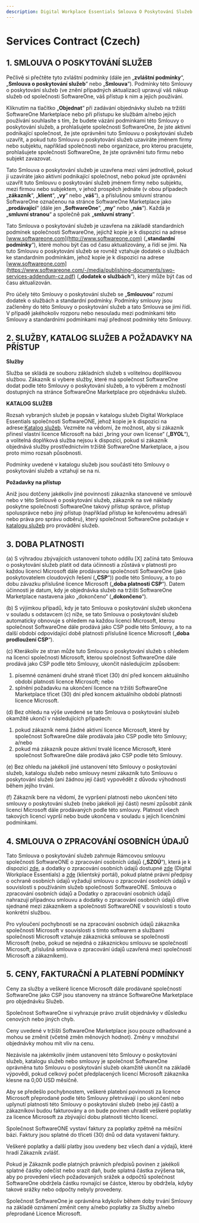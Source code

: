 ```yaml
---
description: Digital Workplace Essentials Smlouva O Poskytování Služeb
---
```


# Services Contract (Czech)

## 1. SMLOUVA O POSKYTOVÁNÍ SLUŽEB

Pečlivě si přečtěte tyto zvláštní podmínky (dále jen „**zvláštní podmínky**“, „**Smlouva o poskytování služeb**“ nebo „**Smlouva**“). Podmínky této Smlouvy o poskytování služeb (ve znění případných aktualizací) upravují váš nákup služeb od společnosti SoftwareOne, váš přístup k nim a jejich používání.

Kliknutím na tlačítko „**Objednat**“ při zadávání objednávky služeb na tržišti SoftwareOne Marketplace nebo při přístupu ke službám a/nebo jejich používání souhlasíte s tím, že budete vázáni podmínkami této Smlouvy o poskytování služeb, a prohlašujete společnosti SoftwareOne, že jste aktivní podnikající společnost, že jste oprávněni tuto Smlouvu o poskytování služeb uzavřít, a pokud tuto Smlouvu o poskytování služeb uzavíráte jménem firmy nebo subjektu, například společnosti nebo organizace, pro kterou pracujete, prohlašujete společnosti SoftwareOne, že jste oprávněni tuto firmu nebo subjekt zavazovat.

Tato Smlouva o poskytování služeb je uzavřena mezi vámi jednotlivě, pokud ji uzavíráte jako aktivní podnikající společnost, nebo pokud jste oprávněni uzavřít tuto Smlouvu o poskytování služeb jménem firmy nebo subjektu, mezi firmou nebo subjektem, v jehož prospěch jednáte (v obou případech „**zákazník**“, „**klient**“, „**vy**“ nebo „**váš**“), a příslušnou smluvní stranou SoftwareOne označenou na stránce SoftwareOne Marketplace jako „**prodávající**“ (dále jen „**SoftwareOne**“, „**my**“ nebo „**nás**“). Každá je „**smluvní stranou**“ a společně pak „**smluvní strany**“.

Tato Smlouva o poskytování služeb je uzavřena na základě standardních podmínek společnosti SoftwareOne, jejichž kopie je k dispozici na adrese  [www.softwareone.com](http://www.softwareone.com) („**standardní podmínky**“), které mohou být čas od času aktualizovány, a řídí se jimi. Na tuto Smlouvu o poskytování služeb se rovněž vztahuje dodatek o službách ke standardním podmínkám, jehož kopie je k dispozici na adrese [www.softwareone.com](https://www.softwareone.com/-/media/publishing-documents/swo-services-addendum-cz.pdf) („**dodatek o službách**“), který může být čas od času aktualizován.

Pro účely této Smlouvy o poskytování služeb se „**Smlouvou**“ rozumí dodatek o službách a standardní podmínky. Podmínky smlouvy jsou začleněny do této Smlouvy o poskytování služeb a tato Smlouva se jimi řídí. V případě jakéhokoliv rozporu nebo nesouladu mezi podmínkami této Smlouvy a standardními podmínkami mají přednost podmínky této Smlouvy.

## 2. SLUŽBY, KATALOG SLUŽEB A POŽADAVKY NA PŘÍSTUP

**Služby**

Služba se skládá ze souboru základních služeb s volitelnou doplňkovou službou. Zákazník si vybere služby, které má společnost SoftwareOne dodat podle této Smlouvy o poskytování služeb, a to výběrem z možností dostupných na stránce SoftwareOne Marketplace pro objednávku služeb.

**KATALOG SLUŽEB**

Rozsah vybraných služeb je popsán v katalogu služeb Digital Workplace Essentials společnosti SoftwareONE, jehož kopie je k dispozici na adrese:[Katalog služeb](https://www.softwareone.com/-/media/publishing-documents/swo-digital-workplace-essentials-catalog-cz.pdf). Vezměte na vědomí, že možnost, aby si zákazník přinesl vlastní licence Microsoft na bázi „bring your own license“ („**BYOL**“), a volitelná doplňková služba nejsou k dispozici, pokud si zákazník objednává služby prostřednictvím tržiště SoftwareOne Marketplace, a jsou proto mimo rozsah působnosti.

Podmínky uvedené v katalogu služeb jsou součástí této Smlouvy o poskytování služeb a vztahují se na ni.

**Požadavky na přístup**

&#x20;Aniž jsou dotčeny jakékoliv jiné povinnosti zákazníka stanovené ve smlouvě nebo v této Smlouvě o poskytování služeb, zákazník na své náklady poskytne společnosti SoftwareOne takový přístup správce, přístup spolusprávce nebo jiný přístup (například přístup ke kořenovému adresáři nebo práva pro správu odběru), který společnost SoftwareOne požaduje v [katalogu služeb](https://www.softwareone.com/-/media/publishing-documents/swo-digital-workplace-essentials-catalog-cz.pdf) pro provádění služeb. &#x20;

## 3. DOBA PLATNOSTI

(a) S výhradou zbývajících ustanovení tohoto oddílu \[X] začíná tato Smlouva o poskytování služeb platit od data účinnosti a zůstává v platnosti pro každou licenci Microsoft dále prodávanou společností SoftwareOne (jako poskytovatelem cloudových řešení („**CSP**“)) podle této Smlouvy, a to po dobu závazku příslušné licence Microsoft („**doba platnosti CSP**“). Datem účinnosti je datum, kdy je objednávka služeb na tržišti SoftwareOne Marketplace nastavena jako „dokončeno“ („**dokončeno**“).

(b) S výjimkou případů, kdy je tato Smlouva o poskytování služeb ukončena v souladu s odstavcem (c) níže, se tato Smlouva o poskytování služeb automaticky obnovuje s ohledem na každou licenci Microsoft, kterou společnost SoftwareOne dále prodává jako CSP podle této Smlouvy, a to na další období odpovídající době platnosti příslušné licence Microsoft („**doba prodloužení CSP**“).

(c) Kterákoliv ze stran může tuto Smlouvu o poskytování služeb s ohledem na licenci společnosti Microsoft, kterou společnost SoftwareOne dále prodává jako CSP podle této Smlouvy, ukončit následujícím způsobem:

1. písemné oznámení druhé straně třicet (30) dní před koncem aktuálního období platnosti licence Microsoft; nebo
2. splnění požadavku na ukončení licence na tržišti SoftwareOne Marketplace třicet (30) dní před koncem aktuálního období platnosti licence Microsoft.

(d) Bez ohledu na výše uvedené se tato Smlouva o poskytování služeb okamžitě ukončí v následujících případech:

1. pokud zákazník nemá žádné aktivní licence Microsoft, které by společnost SoftwareOne dále prodávala jako CSP podle této Smlouvy; a/nebo
2. pokud má zákazník pouze aktivní trvalé licence Microsoft, které společnost SoftwareOne dále prodává jako CSP podle této Smlouvy.

(e) Bez ohledu na jakékoli jiné ustanovení této Smlouvy o poskytování služeb, katalogu služeb nebo smlouvy nesmí zákazník tuto Smlouvu o poskytování služeb (ani žádnou její část) vypovědět z důvodu výhodnosti během jejího trvání.

(f) Zákazník bere na vědomí, že vypršení platnosti nebo ukončení této smlouvy o poskytování služeb (nebo jakékoli její části) nesmí způsobit zánik licencí Microsoft dále prodávaných podle této smlouvy. Platnost všech takových licencí vyprší nebo bude ukončena v souladu s jejich licenčními podmínkami.

## 4. SMLOUVA O ZPRACOVÁNÍ OSOBNÍCH ÚDAJŮ

Tato Smlouva o poskytování služeb zahrnuje Rámcovou smlouvu společnosti SoftwareONE o zpracování osobních údajů („**SZOÚ**“), která je k dispozici [zde](https://www.softwareone.com/-/media/publishing-documents/swo-framework-dpa-customer-cz.pdf), a dodatky o zpracování osobních údajů dostupné [zde](https://www.softwareone.com/-/media/publishing-documents/swo-data-processing-addendum-digital-workplace-essentials-cz.pdf) (Digital Workplace Essentials) a [zde](https://www.softwareone.com/-/media/publishing-documents/swo-data-processing-addendum-pyracloud-cz.pdf) (klientský portál), pokud platné právní předpisy o ochraně osobních údajů vyžadují smlouvu o zpracování osobních údajů v souvislosti s používáním služeb společnosti SoftwareONE. Smlouva o zpracování osobních údajů a Dodatky o zpracování osobních údajů nahrazují případnou smlouvu a dodatky o zpracování osobních údajů dříve sjednané mezi zákazníkem a společností SoftwareONE v souvislosti s touto konkrétní službou.

Pro vyloučení pochybností se na zpracování osobních údajů zákazníka společností Microsoft v souvislosti s tímto softwarem a službami společnosti Microsoft vztahuje zákaznická smlouva se společností Microsoft (nebo, pokud se nejedná o zákaznickou smlouvu se společností Microsoft, příslušná smlouva o zpracování údajů uzavřená mezi společností Microsoft a zákazníkem).

## 5. CENY, FAKTURAČNÍ A PLATEBNÍ PODMÍNKY

Ceny za služby a veškeré licence Microsoft dále prodávané společností SoftwareOne jako CSP jsou stanoveny na stránce SoftwareOne Marketplace pro objednávku Služeb. &#x20;

Společnost SoftwareOne si vyhrazuje právo zrušit objednávky v důsledku cenových nebo jiných chyb.

Ceny uvedené v tržišti SoftwareOne Marketplace jsou pouze odhadované a mohou se změnit (včetně změn měnových hodnot). Změny v množství objednávky mohou mít vliv na cenu.

Nezávisle na jakémkoliv jiném ustanovení této Smlouvy o poskytování služeb, katalogu služeb nebo smlouvy je společnost SoftwareOne oprávněna tuto Smlouvu o poskytování služeb okamžitě ukončit na základě výpovědi, pokud celkový počet předplacených licencí Microsoft zákazníka klesne na 0,00 USD měsíčně.

Aby se předešlo pochybnostem, veškeré platební povinnosti za licence Microsoft přeprodané podle této Smlouvy přetrvávají i po ukončení nebo uplynutí platnosti této Smlouvy o poskytování služeb (nebo její části) a zákazníkovi budou fakturovány a on bude povinen uhradit veškeré poplatky za licence Microsoft za zbývající dobu platnosti těchto licencí.

Společnost SoftwareONE vystaví faktury za poplatky zpětně na měsíční bázi. Faktury jsou splatné do třiceti (30) dnů od data vystavení faktury.

Veškeré poplatky a další platby jsou uvedeny bez všech daní a výdajů, které hradí Zákazník zvlášť.

Pokud je Zákazník podle platných právních předpisů povinen z jakékoli splatné částky odečíst nebo srazit daň, bude splatná částka zvýšena tak, aby po provedení všech požadovaných srážek a odpočtů společnost SoftwareOne obdržela částku rovnající se částce, kterou by obdržela, kdyby takové srážky nebo odpočty nebyly provedeny.

Společnost SoftwareOne je oprávněna kdykoliv během doby trvání Smlouvy na základě oznámení změnit ceny a/nebo poplatky za Služby a/nebo přeprodané Licence Microsoft.
